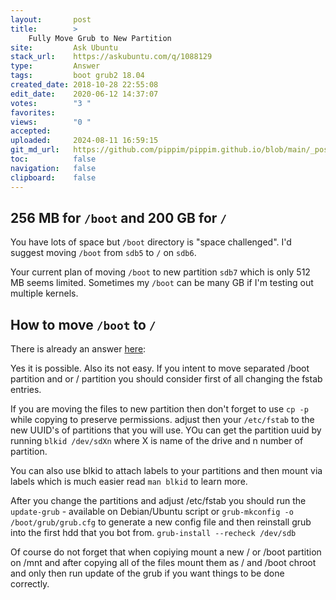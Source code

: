 ```yaml
---
layout:       post
title:        >
    Fully Move Grub to New Partition
site:         Ask Ubuntu
stack_url:    https://askubuntu.com/q/1088129
type:         Answer
tags:         boot grub2 18.04
created_date: 2018-10-28 22:55:08
edit_date:    2020-06-12 14:37:07
votes:        "3 "
favorites:    
views:        "0 "
accepted:     
uploaded:     2024-08-11 16:59:15
git_md_url:   https://github.com/pippim/pippim.github.io/blob/main/_posts/2018/2018-10-28-Fully-Move-Grub-to-New-Partition.md
toc:          false
navigation:   false
clipboard:    false
---
```


## 256 MB for `/boot` and 200 GB for `/`

You have lots of space but `/boot` directory is "space challenged". I'd suggest moving `/boot` from `sdb5` to `/` on `sdb6`.

Your current plan of moving `/boot` to new partition `sdb7` which is only 512 MB seems limited. Sometimes my `/boot` can be many GB if I'm testing out multiple kernels.

## How to move `/boot` to `/`

There is already an answer [here][1]:

Yes it is possible. Also its not easy. If you intent to move separated /boot partition and or / partition you should consider first of all changing the fstab entries. 

If you are moving the files to new partition then don't forget to use `cp -p` while copying to preserve permissions. adjust then your `/etc/fstab` to the new UUID's of partitions that you will use. YOu can get the partition uuid by running `blkid /dev/sdXn` where X is name of the drive and n number of partition. 

You can also use blkid to attach labels to your partitions and then mount via labels which is much easier read `man blkid` to learn more.

After you change the partitions and adjust /etc/fstab you should run the `update-grub` - available on Debian/Ubuntu script or `grub-mkconfig -o /boot/grub/grub.cfg` to generate a new config file and then reinstall grub into the first hdd that you bot from. `grub-install --recheck /dev/sdb`

Of course do not forget that when copiying mount a new / or /boot partition on /mnt and after copying all of the files mount them as / and /boot chroot and only then run update of the grub if you want things to be done correctly. 

  [1]: https://unix.stackexchange.com/a/385713/200094
